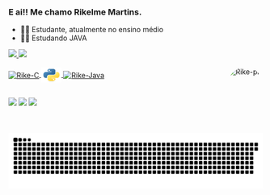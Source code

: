 ### E ai!! Me chamo Rikelme Martins.

- 👨‍🎓 Estudante, atualmente no ensino médio
- 👨‍💻 Estudando JAVA

<div aling="center">
  <a href="https://github.com/RikelmeMartins">
  <img height="150em" src="https://github-readme-stats.vercel.app/api?username=RikelmeMartins&show_icons=true&theme=dark&include_all_commits=true&count_private=true"/>
  <img height="150em" src="https://github-readme-stats.vercel.app/api/top-langs/?username=RikelmeMartins&layout=compact&langs_count=7&theme=dark"/>
</div>
  
<div style="display: inline_block"><br>
  <img align="center" alt="Rike-C" height="30" width="40" src="https://cdn.jsdelivr.net/gh/devicons/devicon/icons/c/c-original.svg">
  <img align="center" alt="Rike-Python" height="30" width="40" src="https://raw.githubusercontent.com/devicons/devicon/master/icons/python/python-original.svg">
  <img align="center" alt="Rike-Java" height="30" width="40" src="https://cdn.jsdelivr.net/gh/devicons/devicon/icons/java/java-original.svg">
  <img align="right" alt="Rike-pic" height="130" style="border-radius:50px;" 
  src="https://media.discordapp.net/attachments/763743304570503198/899093160167350302/dormrm.gif?width=837&height=468">
</div>

  ##
  
<div>
  <a href="https://www.instagram.com/rikelme_martins1/" target="_blank"><img src="https://img.shields.io/badge/-Instagram-%23E4405F?style=for-the-badge&logo=instagram&logoColor=white" target="_blank"></a>
 <a href="https://discord.gg/n8MUmY3N" target="_blank"><img src="https://img.shields.io/badge/Discord-7289DA?style=for-the-badge&logo=discord&logoColor=white" target="_blank"></a> 
  <a href="https://www.linkedin.com/in/rikelme-martins-52944a210/" target="_blank"><img src="https://img.shields.io/badge/-LinkedIn-%230077B5?style=for-the-badge&logo=linkedin&logoColor=white" target="_blank"></a> 
  
 ![Snake animation](https://github.com/RikelmeMartins/RikelmeMartins/blob/output/github-contribution-grid-snake.svg)
</div>

